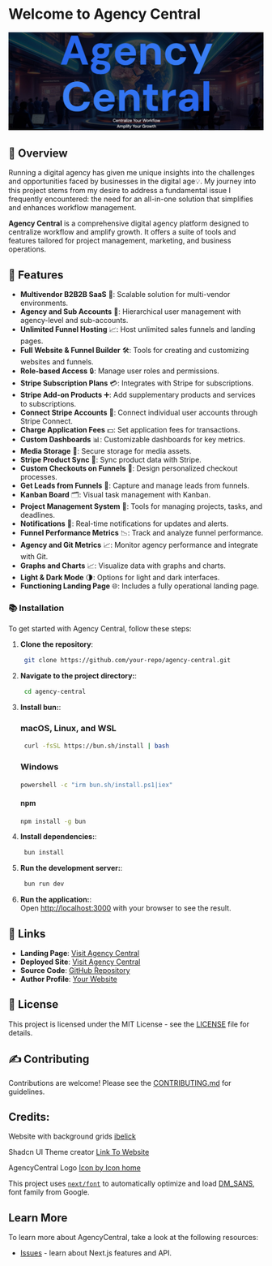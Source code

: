 # Welcome to Agency Central

![Agency Central](/public/assets/banner-image.jpg)

## 📜 Overview

Running a digital agency has given me unique insights into the challenges and opportunities faced by businesses in the digital age💡. My journey into this project stems from my desire to address a fundamental issue I frequently encountered: the need for an all-in-one solution that simplifies and enhances workflow management.

**Agency Central** is a comprehensive digital agency platform designed to centralize workflow and amplify growth. It offers a suite of tools and features tailored for project management, marketing, and business operations.



## 🚀 Features

- **Multivendor B2B2B SaaS** 🏢: Scalable solution for multi-vendor environments.
- **Agency and Sub Accounts** 👥: Hierarchical user management with agency-level and sub-accounts.
- **Unlimited Funnel Hosting** 📈: Host unlimited sales funnels and landing pages.
- **Full Website & Funnel Builder** 🛠️: Tools for creating and customizing websites and funnels.
- **Role-based Access** 🔒: Manage user roles and permissions.
- **Stripe Subscription Plans** 💳: Integrates with Stripe for subscriptions.
- **Stripe Add-on Products** ➕: Add supplementary products and services to subscriptions.
- **Connect Stripe Accounts** 🔗: Connect individual user accounts through Stripe Connect.
- **Charge Application Fees** 💵: Set application fees for transactions.
- **Custom Dashboards** 📊: Customizable dashboards for key metrics.
- **Media Storage** 📁: Secure storage for media assets.
- **Stripe Product Sync** 🔄: Sync product data with Stripe.
- **Custom Checkouts on Funnels** 💼: Design personalized checkout processes.
- **Get Leads from Funnels** 📧: Capture and manage leads from funnels.
- **Kanban Board** 🗂️: Visual task management with Kanban.
- **Project Management System** 📅: Tools for managing projects, tasks, and deadlines.
- **Notifications** 🔔: Real-time notifications for updates and alerts.
- **Funnel Performance Metrics** 📉: Track and analyze funnel performance.
- **Agency and Git Metrics** 📈: Monitor agency performance and integrate with Git.
- **Graphs and Charts** 📈: Visualize data with graphs and charts.
- **Light & Dark Mode** 🌗: Options for light and dark interfaces.
- **Functioning Landing Page** 🌐: Includes a fully operational landing page.




### 📚 Installation

To get started with Agency Central, follow these steps:

1. **Clone the repository**:
   ```bash
    git clone https://github.com/your-repo/agency-central.git
    ```

2. **Navigate to the project directory:**:
   ```bash
    cd agency-central
    ```

3. **Install bun:**:
    ### macOS, Linux, and WSL
   ```bash
    curl -fsSL https://bun.sh/install | bash
    ```
    ### Windows
    ```bash
    powershell -c "irm bun.sh/install.ps1|iex"
    ```
    #### npm
    ```bash
    npm install -g bun
    ```
    
4. **Install dependencies:**:
   ```bash
    bun install
    ```

4. **Run the development server:**:
   ```bash
    bun run dev
    ```
4. **Run the application:**:    
    Open [http://localhost:3000](http://localhost:3000) with your browser to see the result.

## 🔗 Links

- **Landing Page**: [Visit Agency Central](https://kgothatsontsane.github.io/agencycentral-landing-page/)
- **Deployed Site**: [Visit Agency Central](https://your-deployed-site.com)
- **Source Code**: [GitHub Repository](https://github.com/your-repo/agency-central)
- **Author Profile**: [Your Website](https://your-website.com)

## 📜 License

This project is licensed under the MIT License - see the [LICENSE](LICENSE) file for details.

## ✍️ Contributing

Contributions are welcome! Please see the [CONTRIBUTING.md](CONTRIBUTING.md) for guidelines.

## Credits:

Website with background grids
[ibelick](https://bg.ibelick.com/)

Shadcn UI Theme creator
[Link To Website](https://gradient.page/tools/shadcn-ui-theme-generator)

AgencyCentral Logo
<a href="https://www.freepik.com/icon/mouse-clicker_9131365#fromView=image_search&page=2&position=8&uuid=328f198f-f8bb-4b3a-8305-44fb0c5e005a">Icon by Icon home</a>

This project uses [`next/font`](https://nextjs.org/docs/app/building-your-application/optimizing/fonts) to automatically optimize and load [DM_SANS](https://fonts.google.com/specimen/DM+Sans), font family from Google.

## Learn More

To learn more about AgencyCentral, take a look at the following resources:

- [Issues](https://github.com/kgothatsontsane/agencycentral/issues/) - learn about Next.js features and API.
